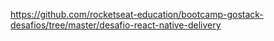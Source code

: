 https://github.com/rocketseat-education/bootcamp-gostack-desafios/tree/master/desafio-react-native-delivery
